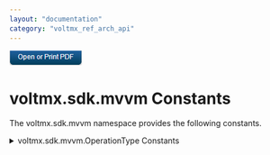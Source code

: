 ```yaml
---
layout: "documentation"
category: "voltmx_ref_arch_api"
---
```

                         

[![](Resources/Images/pdf.png)](http://docs.voltmx.com/9_x_PDFs/iris/voltmx_ref_arch_ap_internali.pdf)


voltmx.sdk.mvvm Constants
=======================

The voltmx.sdk.mvvm namespace provides the following constants.


<details close markdown="block"><summary>voltmx.sdk.mvvm.OperationType Constants</summary> 

* * *

Specifies the operation to be performed.

  
| Constant | Description |
| --- | --- |
| voltmx.sdk.mvvm.OperationType.ADD | Add a data model object. |
| voltmx.sdk.mvvm.OperationType.FILTER\_BY\_PRIMARY\_KEY | The operation is filtered by the data object's primary key. |
| voltmx.sdk.mvvm.OperationType.NO\_FILTER | The operation is not filtered. |

### Remarks

Use these constants to specify data model operations when performing form navigation. For more information, see [voltmx.sdk.mvvm.NavigationObject Object](NavigationObject.html).

* * *

</details>
